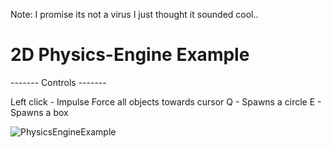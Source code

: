 Note: I promise its not a virus I just thought it sounded cool..
# 2D Physics-Engine Example
------- Controls -------

  Left click - Impulse Force all objects towards cursor
  Q - Spawns a circle
  E - Spawns a box

![PhysicsEngineExample](https://github.com/user-attachments/assets/49e1a2bb-3050-4682-89f2-7894436c92a5)
